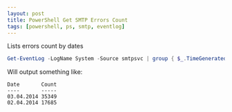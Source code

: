 ```yaml
---
layout: post
title: PowerShell Get SMTP Errors Count
tags: [powershell, ps, smtp, eventlog]
---
```


Lists errors count by dates

```powershell
Get-EventLog -LogName System -Source smtpsvc | group { $_.TimeGenerated.Date } | ft @{n='Date';e={$_.Name.Split(' ')[0]}}, Count -autosize
```

Will output something like:

```
Date       Count
----       -----
03.04.2014 35349
02.04.2014 17685
```
